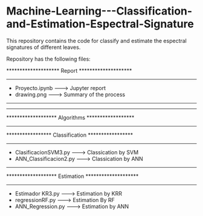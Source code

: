 # Machine-Learning---Classification-and-Estimation-Espectral-Signature
This repository contains the code for classify and estimate the espectral signatures of different leaves.


Repository has the following files:

******************** Report ********************
*********
* Proyecto.ipynb --->   Jupyter report
* drawing.png    --->   Summary of the process
*********
*************************************************

******************* Algorithms ******************
*********
***************** Classification *****************
*********
* ClasificacionSVM3.py    ---> Classication by SVM
* ANN_Classificacion2.py  ---> Classication by ANN
*********
******************* Estimation ********************
*********
* Estimador KR3.py    --->   Estimation by KRR
* regressionRF.py     --->   Estimation By RF
* ANN_Regression.py   --->   Estimation by ANN
